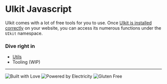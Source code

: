 # UIkit Javascript

UIkit comes with a lot of free tools for you to use. Once [UIkit is installed correctly](https://getuikit.com/docs/installation)
on your website, you can access its numerous functions under the `UIkit` namespace.

### Dive right in
* [Utils](docs/utils.md)
* Tooling (WIP)

---

![Built with Love](http://forthebadge.com/images/badges/built-with-love.svg "Built with Love")
![Powered by Electricity](http://forthebadge.com/images/badges/powered-by-electricity.svg "Powered by Electricity")
![Gluten Free](http://forthebadge.com/images/badges/gluten-free.svg "Gluten Free")